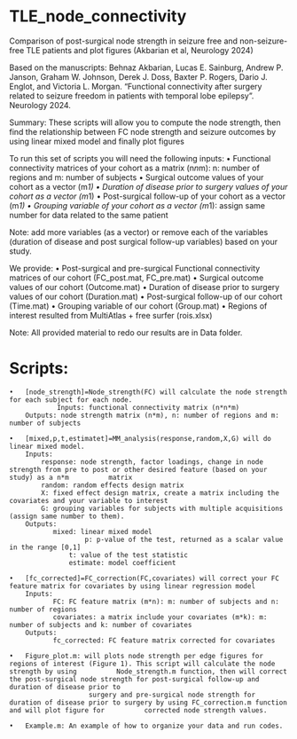 # TLE_node_connectivity
Comparison of post-surgical node strength in seizure free and non-seizure-free TLE patients and plot figures (Akbarian et al,  Neurology 2024)

Based on the manuscripts:
Behnaz Akbarian, Lucas E. Sainburg, Andrew P. Janson, Graham W. Johnson, Derek J. Doss, Baxter P. Rogers, Dario J. Englot, and Victoria L. Morgan. “Functional connectivity after surgery related to seizure freedom in patients with temporal lobe epilepsy”. Neurology 2024.

Summary:
These scripts will allow you to compute the node strength, then find the relationship between FC node strength and seizure outcomes by using linear mixed model and finally plot figures

To run this set of scripts you will need the following inputs:
	•	Functional connectivity matrices of your cohort as a matrix (n*n*m): n: number of regions and m: number of subjects
	•	Surgical outcome values of your cohort as a vector (m*1)
	•	Duration of disease prior to surgery values of your cohort as a vector (m*1)
	•	Post-surgical follow-up of your cohort as a vector (m*1)
	•	Grouping variable of your cohort as a vector (m*1): assign same number for data related to the same patient

Note:  add more variables (as a vector) or remove each of the variables (duration of disease and post surgical follow-up variables) based on your study.

 We provide:
 	•	Post-surgical and pre-surgical Functional connectivity matrices of our cohort (FC_post.mat, FC_pre.mat)
	•	Surgical outcome values of our cohort (Outcome.mat)
	•	Duration of disease prior to surgery values of our cohort (Duration.mat)
	•	Post-surgical follow-up of our cohort (Time.mat)
	•	Grouping variable of our cohort (Group.mat)
	•	Regions of interest resulted from MultiAtlas + free surfer (rois.xlsx)

Note:  All provided material to redo our results are in Data folder. 

# Scripts:

	•	[node_strength]=Node_strength(FC) will calculate the node strength for each subject for each node.
                Inputs: functional connectivity matrix (n*n*m) 	
		Outputs: node strength matrix (n*m), n: number of regions and m: number of subjects

	•	[mixed,p,t,estimatet]=MM_analysis(response,random,X,G) will do linear mixed model. 
		Inputs: 
			response: node strength, factor loadings, change in node strength from pre to post or other desired feature (based on your study) as a n*m 			matrix
			random: random effects design matrix
			X: fixed effect design matrix, create a matrix including the covariates and your variable to interest
			G: grouping variables for subjects with multiple acquisitions (assign same number to them).
		Outputs:
		       mixed: linear mixed model 
                       p: p-value of the test, returned as a scalar value in the range [0,1]
        	       t: value of the test statistic
        	       estimate: model coefficient

	•	[fc_corrected]=FC_correction(FC,covariates) will correct your FC feature matrix for covariates by using linear regression model
		Inputs: 
		       FC: FC feature matrix (m*n): m: number of subjects and n: number of regions 
		       covariates: a matrix include your covariates (m*k): m: number of subjects and k: number of covariates 
		Outputs:
		       fc_corrected: FC feature matrix corrected for covariates 

	•	Figure_plot.m: will plots node strength per edge figures for regions of interest (Figure 1). This script will calculate the node strength by using 			Node_strength.m function, then will correct the post-surgical node strength for post-surgical follow-up and duration of disease prior to 
                        surgery and pre-surgical node strength for duration of disease prior to surgery by using FC_correction.m function and will plot figure for 			corrected node strength values. 

	•	Example.m: An example of how to organize your data and run codes. 

